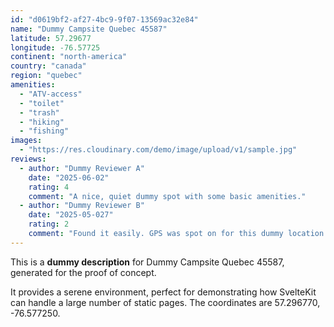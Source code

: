 ```yaml
---
id: "d0619bf2-af27-4bc9-9f07-13569ac32e84"
name: "Dummy Campsite Quebec 45587"
latitude: 57.29677
longitude: -76.57725
continent: "north-america"
country: "canada"
region: "quebec"
amenities:
  - "ATV-access"
  - "toilet"
  - "trash"
  - "hiking"
  - "fishing"
images:
  - "https://res.cloudinary.com/demo/image/upload/v1/sample.jpg"
reviews:
  - author: "Dummy Reviewer A"
    date: "2025-06-02"
    rating: 4
    comment: "A nice, quiet dummy spot with some basic amenities."
  - author: "Dummy Reviewer B"
    date: "2025-05-027"
    rating: 2
    comment: "Found it easily. GPS was spot on for this dummy location."
---
```


This is a **dummy description** for Dummy Campsite Quebec 45587, generated for the proof of concept.

It provides a serene environment, perfect for demonstrating how SvelteKit can handle a large number of static pages. The coordinates are 57.296770, -76.577250.
